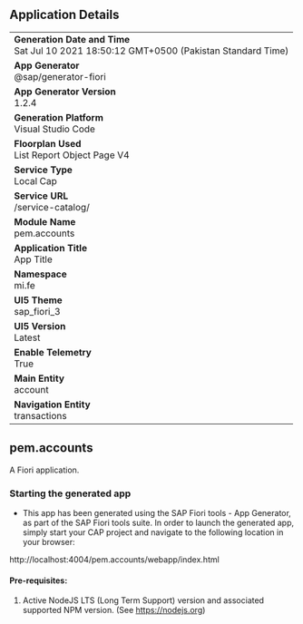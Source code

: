 ## Application Details
|               |
| ------------- |
|**Generation Date and Time**<br>Sat Jul 10 2021 18:50:12 GMT+0500 (Pakistan Standard Time)|
|**App Generator**<br>@sap/generator-fiori|
|**App Generator Version**<br>1.2.4|
|**Generation Platform**<br>Visual Studio Code|
|**Floorplan Used**<br>List Report Object Page V4|
|**Service Type**<br>Local Cap|
|**Service URL**<br>/service-catalog/
|**Module Name**<br>pem.accounts|
|**Application Title**<br>App Title|
|**Namespace**<br>mi.fe|
|**UI5 Theme**<br>sap_fiori_3|
|**UI5 Version**<br>Latest|
|**Enable Telemetry**<br>True|
|**Main Entity**<br>account|
|**Navigation Entity**<br>transactions|

## pem.accounts

A Fiori application.

### Starting the generated app

-   This app has been generated using the SAP Fiori tools - App Generator, as part of the SAP Fiori tools suite.  In order to launch the generated app, simply start your CAP project and navigate to the following location in your browser:

http://localhost:4004/pem.accounts/webapp/index.html

#### Pre-requisites:

1. Active NodeJS LTS (Long Term Support) version and associated supported NPM version.  (See https://nodejs.org)


